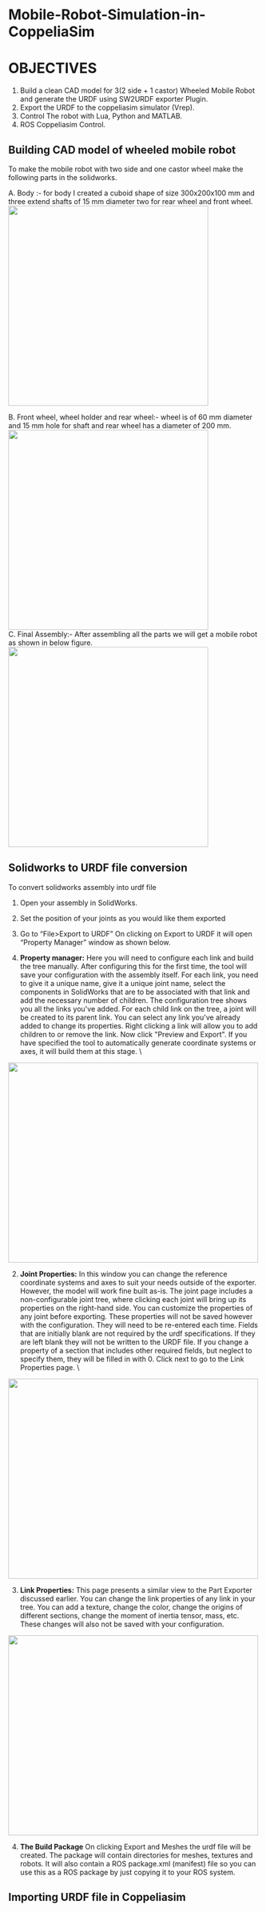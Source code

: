 # Mobile-Robot-Simulation-in-CoppeliaSim

# OBJECTIVES
1. Build a clean CAD model for 3(2 side + 1 castor) Wheeled Mobile Robot and generate the URDF using SW2URDF exporter Plugin.
2. Export the URDF to the coppeliasim simulator (Vrep).
3. Control The robot with Lua, Python and MATLAB.
4. ROS Coppeliasim Control.

## Building CAD model of wheeled mobile robot
To make the mobile robot with two side and one castor wheel make the following parts in the solidworks.

A. Body :- for body I created a cuboid shape of size 300x200x100 mm and three extend shafts of 15 mm diameter two for rear wheel and front wheel.\
<img src="images/body.jpg" weidth="500" height="400"> 

B. Front wheel, wheel holder and rear wheel:- wheel is of 60 mm diameter and 15 mm hole for shaft and rear wheel has a diameter of 200 mm.
<img src="images/front wheel and holder.jpg" weidth="500" height="400"> \
C. Final Assembly:- After assembling all the parts we will get a mobile robot as shown in below figure.
<img src="images/final assembly.jpg" weidth="500" height="400">

## Solidworks to URDF file conversion
To convert solidworks assembly into urdf file
1.	Open  your assembly in SolidWorks.
2.	Set the position of your joints as you would like them exported
3.	Go to “File>Export to URDF”
On clicking on Export to URDF it will open “Property Manager” window as shown below.

1. **Property manager:** 
Here you will need to configure each link and build the tree manually. After configuring this for the first time, the tool will save your configuration with the assembly itself. For each link, you need to give it a unique name, give it a unique joint name, select the components in SolidWorks that are to be associated with that link and add the necessary number of children. The configuration tree shows you all the links you've added. For each child link on the tree, a joint will be created to its parent link. You can select any link you've already added to change its properties. Right clicking a link will allow you to add children to or remove the link.
Now click "Preview and Export". If you have specified the tool to automatically generate coordinate systems or axes, it will build them at this stage. \
<img src="images/property manager.jpg" width="500" height="400"> 

2. **Joint Properties:**
In this window you can change the reference coordinate systems and axes to suit your needs outside of the exporter. However, the model will work fine built as-is.
The joint page includes a non-configurable joint tree, where clicking each joint will bring up its properties on the right-hand side. You can customize the properties of any joint before exporting. These properties will not be saved however with the configuration. They will need to be re-entered each time.
Fields that are initially blank are not required by the urdf specifications. If they are left blank they will not be written to the URDF file. If you change a property of a section that includes other required fields, but neglect to specify them, they will be filled in with 0.
Click next to go to the Link Properties page. \
<img src="images/Joint property.jpg" width="500" height="400"> 

3. **Link Properties:**
This page presents a similar view to the Part Exporter discussed earlier. You can change the link properties of any link in your tree. You can add a texture, change the color, change the origins of different sections, change the moment of inertia tensor, mass, etc. These changes will also not be saved with your configuration.
<img src="images/link properties.jpg" width="500" height="400"> 

4. **The Build Package**
On clicking Export and Meshes the urdf file will be created. The package will contain directories for meshes, textures and robots. It will also contain a ROS package.xml (manifest) file so you can use this as a ROS package by just copying it to your ROS system. 

## Importing URDF file in Coppeliasim 
